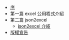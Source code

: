 * [序](preface)
* 第一篇 excel 公用程式介紹
* 第二篇 json2excel
  * [json2excel 介紹](json2excel/json2excel.md)
* [版權宣告](copyright)
